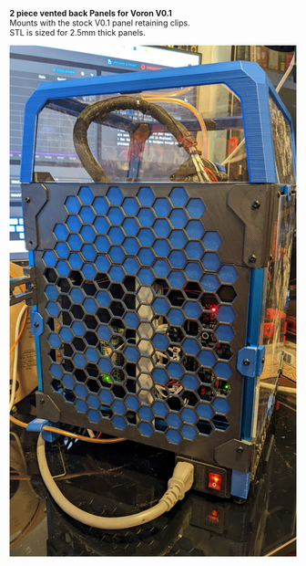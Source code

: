 **2 piece vented back Panels for Voron V0.1**       
Mounts with the stock V0.1 panel retaining clips.      
STL is sized for 2.5mm thick panels.     

![Printed part](./images/PXL_20220621_145343681.jpg)
